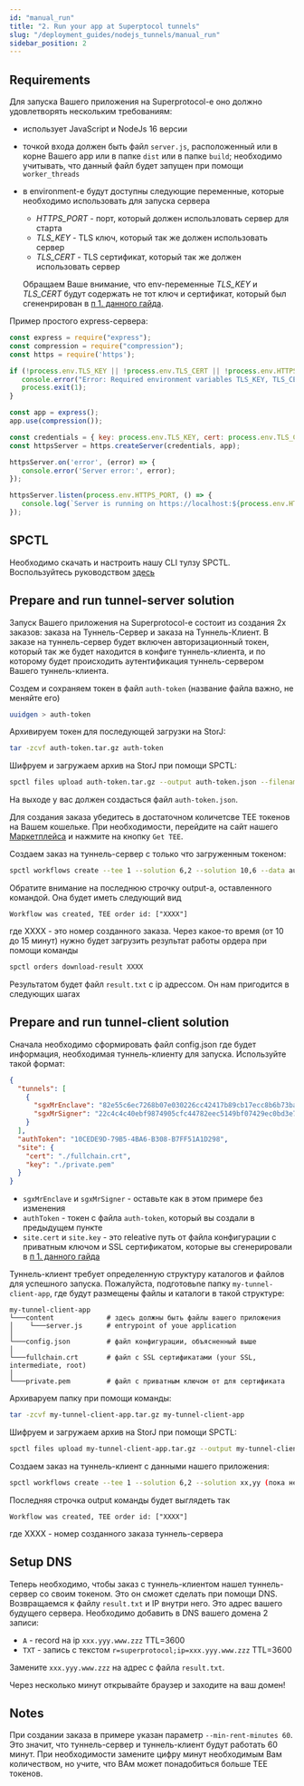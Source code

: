 ```yaml
---
id: "manual_run"
title: "2. Run your app at Superptocol tunnels"
slug: "/deployment_guides/nodejs_tunnels/manual_run"
sidebar_position: 2
---
```


## Requirements

Для запуска Вашего приложения на Superprotocol-е оно должно удовлетворять нескольким требованиям:
* использует JavaScript и NodeJs 16 версии
* точкой входа должен быть файл `server.js`, расположенный или в корне Вашего app или в папке `dist` или в папке `build`; необходимо учитывать, что данный файл будет запущен при помощи `worker_threads`
* в environment-е будут доступны следующие переменные, которые необходимо использовать для запуска сервера
    * _HTTPS_PORT_ - порт, который должен использловать сервер для старта
    * _TLS_KEY_ - TLS ключ, который так же должен использовать сервер 
    * _TLS_CERT_ -  TLS сертификат, который так же должен использовать сервер
    
    Обращаем Ваше внимание, что env-переменные _TLS_KEY_ и _TLS_CERT_ будут содержать не тот ключ и сертификат, который был сгененрирован в [п 1. данного гайда](/deployment_guides/nodejs_tunnels/setup).

Пример простого express-сервера:
```javascript title="server.js"
const express = require("express");
const compression = require("compression");
const https = require('https');

if (!process.env.TLS_KEY || !process.env.TLS_CERT || !process.env.HTTPS_PORT) {
   console.error("Error: Required environment variables TLS_KEY, TLS_CERT, and HTTPS_PORT are not set");
   process.exit(1);
}

const app = express();
app.use(compression());

const credentials = { key: process.env.TLS_KEY, cert: process.env.TLS_CERT };
const httpsServer = https.createServer(credentials, app);

httpsServer.on('error', (error) => {
   console.error('Server error:', error);
});

httpsServer.listen(process.env.HTTPS_PORT, () => {
   console.log(`Server is running on https://localhost:${process.env.HTTPS_PORT}`);
});
```


## SPCTL

Необходимо скачать и настроить нашу CLI тулзу SPCTL. Воспользуйтесь руководством [здесь](/developers/cli_guides/configuring)


## Prepare and run tunnel-server solution

Запуск Вашего приложения на Superprotocol-е состоит из создания 2х заказов: заказа на Туннель-Сервер и заказа на Туннель-Клиент. В заказе на туннель-сервер будет включен авторизационный токен, который так же будет находится в конфиге туннель-клиента, и по которому будет происходить аутентификация туннель-сервером Вашего туннель-клиента.

Создем и сохраняем токен в файл `auth-token` (название файла важно, не меняйте его)
```bash
uuidgen > auth-token
```

Архивируем токен для последующей загрузки на StorJ:
```bash
tar -zcvf auth-token.tar.gz auth-token 
```

Шифруем и загружаем архив на StorJ при помощи SPCTL:
```bash
spctl files upload auth-token.tar.gz --output auth-token.json --filename auth-token.tar.gz
```

На выходе у вас должен создасться файл `auth-token.json`.

Для создания заказа убедитесь в достаточном количетсве ТЕЕ токенов на Вашем кошельке. При необходимости, перейдите на сайт нашего [Маркетплейса](https://marketplace.superprotocol.com) и нажмите на кнопку `Get TEE`.

Создаем заказ на туннель-сервер с только что загруженным токеном:
```bash
spctl workflows create --tee 1 --solution 6,2 --solution 10,6 --data auth-token.json --storage 20,16 --orders-limit 10 --min-rent-minutes 60
```

Обратите внимание на последнюю строчку output-а, оставленного командой. Она будет иметь следующий вид
```
Workflow was created, TEE order id: ["XXXX"]
```
где XXXX - это номер созданного заказа. Через какое-то время (от 10 до 15 минут) нужно будет загрузить результат работы ордера при помощи команды

```bash
spctl orders download-result XXXX
```

Результатом будет файл `result.txt` с ip адрессом. Он нам пригодится в следующих шагах


## Prepare and run tunnel-client solution

Сначала необходимо сформировать файл config.json где будет информация, необходимая туннель-клиенту для запуска. Используйте такой формат:

```json title="config.json"
{
  "tunnels": [
    {
      "sgxMrEnclave": "82e55c6ec7268b07e030226cc42417b89cb17ecc8b6b73bafb84fc44b0ed059c",
      "sgxMrSigner": "22c4c4c40ebf9874905cfc44782eec5149bf07429ec0bd3e7fd018e9942d0513"
    }
  ],
  "authToken": "10CEDE9D-79B5-4BA6-B308-B7FF51A1D298",
  "site": {
    "cert": "./fullchain.crt",
    "key": "./private.pem"
  }
}

```
* `sgxMrEnclave` и `sgxMrSigner` - оставьте как в этом примере без изменения
* `authToken` - токен с файла `auth-token`, который вы создали в предыдущем пункте
* `site.cert` и `site.key` - это releative путь от файла конфигурации с приватным ключом и SSL сертификатом, которые вы сгенерировали в [п 1. данного гайда](/deployment_guides/nodejs_tunnels/setup)


Туннель-клиент требует определенную структуру каталогов и файлов для успешного запуска. Пожалуйста, подготовьnе папку `my-tunnel-client-app`, где будут размещены файлы и каталоги в такой структуре:

```
my-tunnel-client-app
└───content             # здесь должны быть файлы вашего приложения
│    └───server.js      # entrypoint of youe application 
│
└───config.json         # файл конфигурации, объясненный выше
│
└───fullchain.crt       # файл с SSL сертификатами (your SSL, intermediate, root)
│
└───private.pem         # файл с приватным ключом от для сертификата
```

Архиваруем папку при помощи команды:
```bash
tar -zcvf my-tunnel-client-app.tar.gz my-tunnel-client-app
```

Шифруем и загружаем архив на StorJ при помощи SPCTL:
```bash
spctl files upload my-tunnel-client-app.tar.gz --output my-tunnel-client-app.json --filename my-tunnel-client-app.tar.gz
```

Создаем заказ на туннель-клиент с данными нашего приложения:
```bash
spctl workflows create --tee 1 --solution 6,2 --solution xx,yy (пока нет оффера) --data my-tunnel-client-app.json --storage 20,16 --orders-limit 10 --min-rent-minutes 60
```

Последняя строчка output команды будет выглядеть так
```
Workflow was created, TEE order id: ["XXXX"]
```
где XXXX - номер созданного заказа туннель-сервера


## Setup DNS

Теперь необходимо, чтобы заказ с туннель-клиентом нашел туннель-сервер со своим токеном. Это он сможет сделать при помощи DNS. Возвращаемся к файлу `result.txt` и IP внутри него. Это адрес вашего будущего сервера. Необходимо добавить в DNS вашего домена 2 записи:

* `A` - record на ip `xxx.yyy.www.zzz` TTL=3600
* `TXT` - запись с текстом `r=superprotocol;ip=xxx.yyy.www.zzz` TTL=3600

Замените `xxx.yyy.www.zzz` на адрес с файла `result.txt`.

Через несколько минут открывайте браузер и заходите на ваш домен!


## Notes

При создании заказа в примере указан параметр `--min-rent-minutes 60`. Это значит, что туннель-сервер и туннель-клиент будут работать 60 минут. При необходимости замените цифру минут необходимым Вам количеством, но учите, что ВАм может понадобиться больше ТЕЕ токенов.